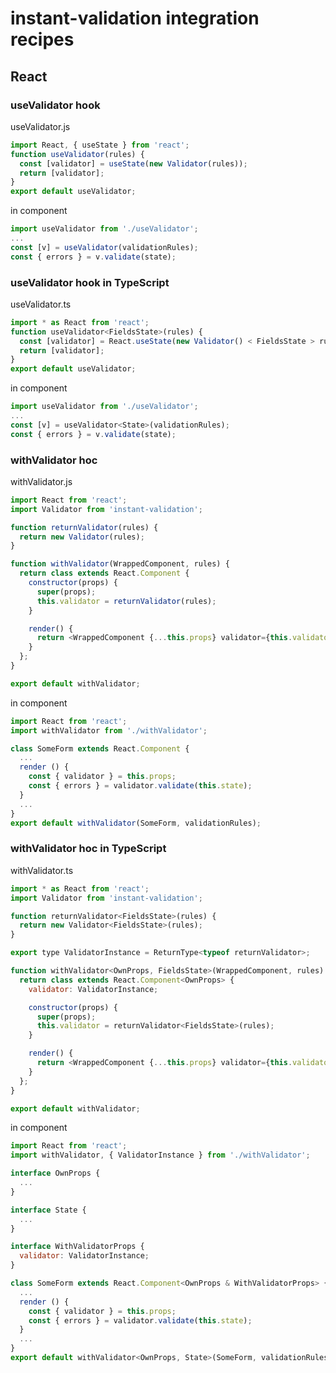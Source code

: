 # instant-validation integration recipes

## React

### useValidator hook

useValidator.js

<!-- prettier-ignore -->
```js
import React, { useState } from 'react';
function useValidator(rules) {
  const [validator] = useState(new Validator(rules));
  return [validator];
}
export default useValidator;
```

in component

```js
import useValidator from './useValidator';
...
const [v] = useValidator(validationRules);
const { errors } = v.validate(state);
```

### useValidator hook in TypeScript

<!-- prettier-ignore -->
useValidator.ts

```js
import * as React from 'react';
function useValidator<FieldsState>(rules) {
  const [validator] = React.useState(new Validator() < FieldsState > rules);
  return [validator];
}
export default useValidator;
```

in component

<!-- prettier-ignore -->
```js
import useValidator from './useValidator';
...
const [v] = useValidator<State>(validationRules);
const { errors } = v.validate(state);
```

### withValidator hoc

withValidator.js

<!-- prettier-ignore -->
```js
import React from 'react';
import Validator from 'instant-validation';

function returnValidator(rules) {
  return new Validator(rules);
}

function withValidator(WrappedComponent, rules) {
  return class extends React.Component {
    constructor(props) {
      super(props);
      this.validator = returnValidator(rules);
    }

    render() {
      return <WrappedComponent {...this.props} validator={this.validator} />;
    }
  };
}

export default withValidator;
```

in component

<!-- prettier-ignore -->
```js
import React from 'react';
import withValidator from './withValidator';

class SomeForm extends React.Component {
  ...
  render () {
    const { validator } = this.props;
    const { errors } = validator.validate(this.state);
  }
  ...
}
export default withValidator(SomeForm, validationRules);
```

### withValidator hoc in TypeScript

withValidator.ts

<!-- prettier-ignore -->
```js
import * as React from 'react';
import Validator from 'instant-validation';

function returnValidator<FieldsState>(rules) {
  return new Validator<FieldsState>(rules);
}

export type ValidatorInstance = ReturnType<typeof returnValidator>;

function withValidator<OwnProps, FieldsState>(WrappedComponent, rules) {
  return class extends React.Component<OwnProps> {
    validator: ValidatorInstance;

    constructor(props) {
      super(props);
      this.validator = returnValidator<FieldsState>(rules);
    }

    render() {
      return <WrappedComponent {...this.props} validator={this.validator} />;
    }
  };
}

export default withValidator;
```

in component

<!-- prettier-ignore -->
```js
import React from 'react';
import withValidator, { ValidatorInstance } from './withValidator';

interface OwnProps {
  ...
}

interface State {
  ...
}

interface WithValidatorProps {
  validator: ValidatorInstance;
}

class SomeForm extends React.Component<OwnProps & WithValidatorProps> {
  ...
  render () {
    const { validator } = this.props;
    const { errors } = validator.validate(this.state);
  }
  ...
}
export default withValidator<OwnProps, State>(SomeForm, validationRules);
```
